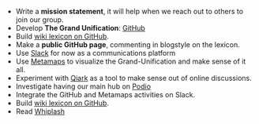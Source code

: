 
- Write a **mission statement**, it will help when we reach out to others to join our group. 
- Develop **The Grand Unification**: [GitHub](https://github.com/impactRI-Ltd/Grand-Unification/blob/master/README.md)
- Build  [wiki lexicon on GitHub](https://github.com/impactRI-Ltd/Grand-Unification/wiki/Lexicon). 
- Make a **public GitHub page**, commenting in blogstyle on the lexicon. 
- Use [Slack](https://hrualumni.slack.com) for now as a communications platform
- Use [Metamaps](https://metamaps.cc/maps/2761) to visualize the Grand-Unification and make sense of it all.
- Experiment with [Qiark](https://www.qiark.com/index.php) as a tool to make sense out of online discussions.
- Investigate having our main hub on [Podio](https://podio.com/) 
- Integrate the GitHub and Metamaps activities on Slack. 
- Build  [wiki lexicon on GitHub](https://github.com/impactRI-Ltd/Grand-Unification/wiki/Lexicon). 
- Read [Whiplash](http://boingboing.net/2016/12/06/whiplash-joi-itos-nine-prin.html)
